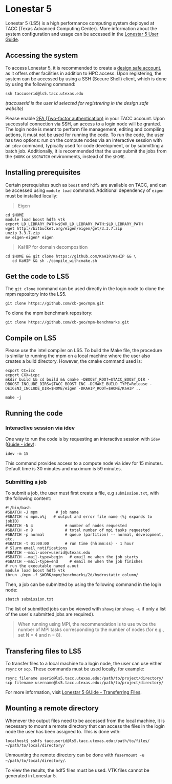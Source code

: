# Lonestar 5

Lonestar 5 (LS5) is a high performance computing system deployed at TACC (Texas Advanced Computing Center). More information about the system configuration and usage can be accessed in the [Lonestar 5 User Guide](https://portal.tacc.utexas.edu/user-guides/lonestar5).

## Accessing the system

To access Lonestar 5, it is recommended to create a [design safe account](https://www.designsafe-ci.org/account/register/), as it offers other facilities in addition to HPC access. Upon registering, the system can be accessed by using a SSH (Secure Shell) client, which is done by using the following command:


```shell
ssh taccuserid@ls5.tacc.utexas.edu
```

*(taccuserid is the user id selected for registrering in the design safe website)*

Please enable [2FA (Two-factor authentication)](https://portal.tacc.utexas.edu/tutorials/multifactor-authentication) in your TACC account. Upon successful connection via SSH, an access to a login node will be granted. The login node is meant to perform file management, editing and compiling actions, it must not be used for running the code. To run the code, the user has two options: run on the compute nodes via an interactive session with an `idev` command, typically used for code development, or by submitting a batch job. Additionally, it is recommended that the user submit the jobs from the `$WORK` or `$SCRATCH` environments, instead of the `$HOME`.

## Installing prerequisites

Certain prerequisites such as `boost` and `hdf5` are available on TACC, and can be accessed using `module load` command. Additional dependency of `eigen` must be installed locally:

> Eigen

```shell
cd $HOME
module load boost hdf5 vtk
export LD_LIBRARY_PATH=$SWR_LD_LIBRARY_PATH:$LD_LIBRARY_PATH
wget http://bitbucket.org/eigen/eigen/get/3.3.7.zip
unzip 3.3.7.zip
mv eigen-eigen* eigen
```

> KaHIP for domain decomposition

```shell
cd $HOME && git clone https://github.com/KaHIP/KaHIP && \
   cd KaHIP && sh ./compile_withcmake.sh
```

## Get the code to LS5

The `git clone` command can be used directly in the login node to clone the mpm repository into the LS5.

```shell
git clone https://github.com/cb-geo/mpm.git
```

To clone the mpm benchmark repository:

```shell
git clone https://github.com/cb-geo/mpm-benchmarks.git
```



## Compile on LS5

Please use the intel compiler on LS5. To build the Make file, the procedure is similar to running the mpm on a local machine where the user also creates a build directory. However, the cmake command used is:

```shell
export CC=icc
export CXX=icpc
mkdir build && cd build && cmake -DBOOST_ROOT=$TACC_BOOST_DIR -DBOOST_INCLUDE_DIRS=$TACC_BOOST_INC -DCMAKE_BUILD_TYPE=Release -DEIGEN3_INCLUDE_DIR=$HOME/eigen -DKAHIP_ROOT=$HOME/KaHIP ..

make -j
```
## Running the code

### Interactive session via idev

One way to run the code is by requesting an interactive session with `idev` ([Guide - idev](https://portal.tacc.utexas.edu/user-guides/lonestar5#running-idev)):

```shell
idev -m 15
```

This command provides access to a compute node via idev for 15 minutes. Default time is 30  minutes and maximum is 59 minutes.

### Submitting a job

To submit a job, the user must first create a file, e.g `submission.txt`, with the following content:

```
#!/bin/bash
#SBATCH -J mpm        # job name
#SBATCH -o mpm.o%j   # output and error file name (%j expands to jobID)
#SBATCH -N 4              # number of nodes requested
#SBATCH -n 8              # total number of mpi tasks requested
#SBATCH -p normal         # queue (partition) -- normal, development, etc.
#SBATCH -t 01:00:00       # run time (hh:mm:ss) - 1 hour
# Slurm email notifications
#SBATCH --mail-user=userid@utexas.edu
#SBATCH --mail-type=begin   # email me when the job starts
#SBATCH --mail-type=end     # email me when the job finishes
# run the executable named a.out
module load boost hdf5 vtk
ibrun ./mpm -f $WORK/mpm/benchmarks/2d/hydrostatic_column/
```

Then, a job can be submitted by using the following command in the login node:

```shell
sbatch submission.txt
```

The list of submitted jobs can be viewed with `showq` (or `showq -u` if only a list of the user`s submitted jobs are required).

> When running using MPI, the recommendation is to use twice the number of MPI tasks corresponding to the number of nodes (for e.g., set N = 4 and n = 8).

## Transfering files to LS5

To transfer files to a local machine to a login node, the user can use either `rsync` or `scp`. These commands must be used locally, for example:

```shell
rsync filename userid@ls5.tacc.utexas.edu:/path/to/project/directory/
scp filename username@ls5.tacc.utexas.edu:/path/to/project/directory/
```

For more information, visit [Lonestar 5 GUide - Transferring Files](https://portal.tacc.utexas.edu/user-guides/lonestar5#managing-transferring).

## Mounting a remote directory

Whenever the output files need to be accessed from the local machine, it is necessary to mount a remote directory that can access the files in the login node the user has been assigned to. This is done with:

```shell
localhost$ sshfs taccuserid@ls5.tacc.utexas.edu:/path/to/files/ ~/path/to/local/directory/
```

Unmounting the remote directory can be done with `fusermount -u ~/path/to/local/directory/`.

<aside class="notice">
To view the results, the hdf5 files must be used. VTK files cannot be generated in Lonestar 5. 
</aside>
